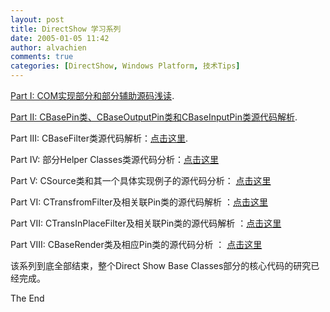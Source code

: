 ```yaml
---
layout: post
title: DirectShow 学习系列
date: 2005-01-05 11:42
author: alvachien
comments: true
categories: [DirectShow, Windows Platform, 技术Tips]
---
```

[Part I: COM实现部分和部分辅助源码浅读](http://blog.csdn.net/alvachien/archive/2005/01/05/241012.aspx).

[Part II: CBasePin类、CBaseOutputPin类和CBaseInputPin类源代码解析](http://blog.csdn.net/alvachien/archive/2005/01/10/247220.aspx).

Part III: CBaseFilter类源代码解析：<a href="http://blog.csdn.net/alvachien/archive/2005/01/11/248351.aspx" target="_blank">点击这里</a>.

Part IV: 部分Helper Classes类源代码分析：<a href="http://blog.csdn.net/alvachien/archive/2005/01/13/251847.aspx" target="_blank">点击这里</a>

Part V: CSource类和其一个具体实现例子的源代码分析： <a href="http://blog.csdn.net/alvachien/archive/2005/01/18/257555.aspx" target="_blank">点击这里</a>

Part VI: CTransfromFilter及相关联Pin类的源代码解析 ：<a href="http://blog.csdn.net/alvachien/archive/2005/01/24/266353.aspx" target="_blank">点击这里</a>

Part VII: CTransInPlaceFilter及相关联Pin类的源代码解析 ：<a href="http://blog.csdn.net/alvachien/archive/2005/01/27/270795.aspx" target="_blank">点击这里</a>

Part VIII: CBaseRender类及相应Pin类的源代码分析 ： <a href="http://blog.csdn.net/alvachien/archive/2005/02/25/301913.aspx" target="_blank">点击这里</a>

该系列到底全部结束，整个Direct Show Base Classes部分的核心代码的研究已经完成。

The End

</span></div>
